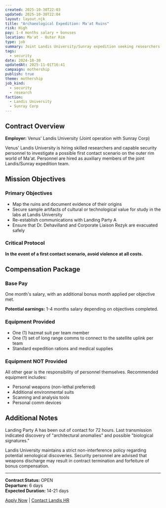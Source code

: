 ```yaml
---
created: 2025-10-30T22:03
updated: 2025-10-30T22:04
layout: layout.njk
title: "Archaeological Expedition: Ma'at Ruins"
risk: High
pay: 1-4 months salary + bonuses
location: Ma'at - Outer Rim
type: job
summary: Joint Landis University/Sunray expedition seeking researchers and security for possible first contact scenario.
tags:
  - security
date: 2024-10-30
updatedAt: 2025-11-01T16:41
campaign: mothership
publish: true
theme: mothership
job_kind:
  - security
  - research
faction:
  - Landis University
  - Sunray Corp
---
```


## Contract Overview

**Employer:** Venus' Landis University (Joint operation with Sunray Corp)

Venus' Landis University is hiring skilled researchers and capable security personnel to investigate a possible first contact scenario on the outer rim world of Ma'at. Personnel are hired as auxiliary members of the joint Landis/Sunray expedition team.

## Mission Objectives

### Primary Objectives
- Map the ruins and document evidence of their origins
- Secure sample artifacts of cultural or technological value for study in the labs at Landis University
- Re-establish communications with Landing Party A
- Ensure that Dr. Dehavilland and Corporate Liaison Rezyk are evacuated safely

### Critical Protocol
**In the event of a first contact scenario, avoid violence at all costs.**

## Compensation Package

### Base Pay
One month's salary, with an additional bonus month applied per objective met.

**Potential earnings:** 1-4 months salary depending on objectives completed.

### Equipment Provided
- One (1) hazmat suit per team member
- One (1) set of long range comms to connect to the satellite uplink per team
- Standard expedition rations and medical supplies

### Equipment NOT Provided
All other gear is the responsibility of personnel themselves. Recommended equipment includes:
- Personal weapons (non-lethal preferred)
- Additional environmental suits
- Scanning and analysis tools
- Personal comm devices

## Additional Notes

Landing Party A has been out of contact for 72 hours. Last transmission indicated discovery of "architectural anomalies" and possible "biological signatures."

Landis University maintains a strict non-interference policy regarding potential xenological discoveries. Security personnel are advised that weapons discharge may result in contract termination and forfeiture of bonus compensation.

---

**Contract Status:** OPEN  
**Departure:** 6 days  
**Expected Duration:** 14-21 days

[Apply Now](#) | [Contact Landis HR](#)
